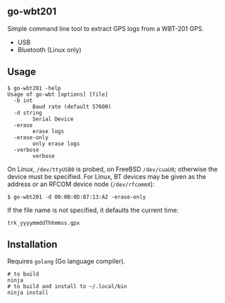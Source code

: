 ## go-wbt201

Simple command line tool to extract GPS logs from a WBT-201 GPS.

* USB
* Bluetooth (Linux only)

## Usage

``` shell
$ go-wbt201 -help
Usage of go-wbt [options] [file]
  -b int
    	Baud rate (default 57600)
  -d string
    	Serial Device
  -erase
    	erase logs
  -erase-only
    	only erase logs
  -verbose
    	verbose
```

On Linux, `/dev/ttyUSB0` is probed, on FreeBSD `/dev/cuaU0`; otherwise the device must be specified. For Linux, BT devices may be given as the address or an RFCOM device node (`/dev/rfcommX`):

``` shell
$ go-wbt201 -d 00:0B:0D:87:13:A2 -erase-only
```

If the file name is not specified, it defaults the current time:

``` shell
trk_yyyymmddThhmmss.gpx
```

## Installation

Requires `golang` (Go language compiler).

``` shell
# to build
ninja
# to build and install to ~/.local/bin
ninja install
```
